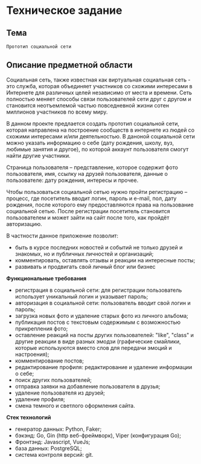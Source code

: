 # Техническое задание
## Тема
`Прототип социальной сети`
## Описание предметной области
Социальная сеть, также известная как виртуальная социальная сеть - это служба, которая объединяет участников со схожими интересами в Интернете для различных целей независимо от места и времени. Сеть полностью меняет способы связи пользователей сети друг с другом и становится неотъемлемой частью повседневной жизни сотен миллионов участников по всему миру.

В данном проекте предлается создать прототип социальной сети, которая направлена на построение сообществ в интернете из людей со схожими интересами и/или деятельностью. В даноной социальной сети можно указать информацию о себе (дату рождения, школу, вуз, любимые занятия и другое), по которой аккаунт пользователя смогут найти другие участники.

Страница пользователя – представление, которое содержит фото пользователя, имя, ссылку на друзей пользователя, данные о пользователе: дату рождения, интересы и прочее.

Чтобы пользоваться социальной сетью нужно пройти регистрацию – процесс, где посетитель вводит логин, пароль и e-mail, пол, дату рождения, после которого ему предоставляются права на пользование социальной сетью. После регистрации посетитель становится пользователем и может зайти на сайт после того, как пройдёт авторизацию.

В частности данное приложение позволит:

+ быть в курсе последних новостей и событий не только друзей и знакомых, но и публичных личностей и организаций;
+ комментировать, оставлять отзывы и реакции на интересные посты;
+ развивать и продвигать свой личный блог или бизнес

__Функциональные требования__

- регистрация в социальной сети: для регистрации пользователь использует уникальный логин и указывает пароль;
- авторизация в социальной сети: пользователь вводит свой логин и пароль;
- загрузка новых фото и удаление старых фото из личного альбома;
- публикация постов с текстовым содержимым с возможностью прикрепления фото;
- оставление реакций на посты других пользователей: "like", "class" и другие реакции в виде разных эмодзи (графические смайлики, которые используются вместо слов для передачи эмоций и настроения);
- комментирование постов;
- редактирование профиля: редактирование и удаление информации о себе;
- поиск других пользователей;
- отправка заявки на добавление пользователя в друзья; 
- удаление пользователя из друзей;
- удаление профиля;
- смена темного и светлого оформления сайта.

__Стек технологий__

- генератор данных: Python, Faker;
- бэкэнд: Go, Gin (http веб-фреймворк), Viper (конфигурация Go);
- Фронтэнд: Javascript, VueJs;
- база данных: PostgreSQL;
- система контроля версий: git.



